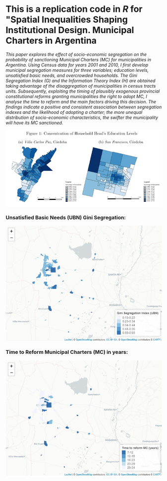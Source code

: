 This is a replication code in *R* for "Spatial Inequalities Shaping Institutional Design. Municipal Charters in Argentina
================


*This paper explores the effect of socio-economic segregation on the probability of sanctioning Municipal Charters (MC) for municipalities in Argentina. Using Census data for years 2001 and 2010, I first develop municipal segregation measures for three variables; education levels, unsatisfied basic needs, and overcrowded households. The Gini Segregation Index (G) and the Information Theory Index (H) are obtained taking advantage of the disaggregation of municipalities in census tracts units. Subsequently, exploiting the timing of plausibly exogenous provincial constitutional reforms granting municipalities the right to adopt MC, I analyse the time to reform and the main factors driving this decision. The findings indicate a positive and consistent association between segregation indexes and the likelihood of adopting a charter; the more unequal distribution of socio-economic characteristics, the swifter the municipality will have its MC sanctioned.*



![](images/segregation_plano.PNG)<!-- -->
### Unsatisfied Basic Needs (UBN) Gini Segregation:
![Segregation in Cordoba](images/cba_gini_segregation.PNG)<!-- -->



### Time to Reform Municipal Charters (MC) in years:
![Time to reform MC in Cordoba province](images/cba_time_to_co.PNG)<!-- -->
